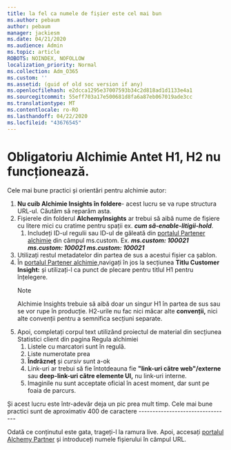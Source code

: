 ```yaml
---
title: la fel ca numele de fișier este cel mai bun
ms.author: pebaum
author: pebaum
manager: jackiesm
ms.date: 04/21/2020
ms.audience: Admin
ms.topic: article
ROBOTS: NOINDEX, NOFOLLOW
localization_priority: Normal
ms.collection: Adm_O365
ms.custom: ''
ms.assetid: (guid of old soc version if any)
ms.openlocfilehash: e2dcca1295e37007593b34c2d818ad1d1133e4a1
ms.sourcegitcommit: 55eff703a17e500681d8fa6a87eb067019ade3cc
ms.translationtype: MT
ms.contentlocale: ro-RO
ms.lasthandoff: 04/22/2020
ms.locfileid: "43676545"
---
```

# <a name="required-alchemy-header-h1-h2s-dont-work"></a>Obligatoriu Alchimie Antet H1, H2 nu funcționează.
Cele mai bune practici și orientări pentru alchimie autor:

1. **Nu cuib Alchimie Insights în foldere**- acest lucru se va rupe structura URL-ul. Căutăm să reparăm asta.
1. Fișierele din folderul **AlchemyInsights** ar trebui să aibă nume de fișiere cu litere mici cu cratime pentru spații ex. ***cum să-enable-litigii-hold***.
    1. Includeți ID-ul regulii sau ID-ul de găleată din [portalul Partener alchimie](https://alchemyportal.azurewebsites.net) din câmpul ms.custom. Ex. ***ms.custom: 100021 ms.custom: 100021 ms.custom: 100021***
1. Utilizați restul metadatelor din partea de sus a acestui fișier ca șablon.
1. În [portalul Partener alchimie,](https://alchemyportal.azurewebsites.net)navigați în jos la secțiunea **Titlu Customer Insight:** și utilizați-l ca punct de plecare pentru titlul H1 pentru înțelegere. 
    > [!NOTE]
    > Alchimie Insights trebuie să aibă doar un singur H1 în partea de sus sau se vor rupe în producție. H2-urile nu fac nici măcar alte **convenții,** nici alte convenții pentru a semnifica secțiuni separate.
1. Apoi, completați corpul text utilizând proiectul de material din secțiunea Statistici client din pagina Regula alchimiei
    1. Listele cu marcatori sunt în regulă.
    1. Liste numerotate prea
    1. **Îndrăzneț** și *cursiv* sunt a-ok
    1. Link-uri ar trebui să fie întotdeauna fie **"link-uri către web"/externe** sau **deep-link-uri către elemente UI,** nu link-uri interne.
    1. Imaginile nu sunt acceptate oficial în acest moment, dar sunt pe foaia de parcurs.

Și acest lucru este într-adevăr deja un pic prea mult timp. Cele mai bune practici sunt de aproximativ 400 de caractere ---------------------------------

Odată ce conținutul este gata, trageți-l la ramura live. Apoi, accesați [portalul Alchemy Partner](https://alchemyportal.azurewebsites.net) și introduceți numele fișierului în câmpul URL. 
